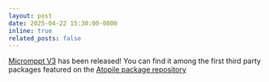 ```yaml
---
layout: post
date: 2025-04-22 15:30:00-0800
inline: true
related_posts: false
---
```

<div>
<a href="https://github.com/eigenlucy/micromppt.git">Micromppt V3</a> has been released! You can find it among the first third party packages featured on the <a href="https://packages.atopile.io/packages/eigenlucy/micromppt">Atopile package repository</a>
</div>
